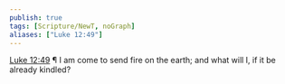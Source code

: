 ```yaml
---
publish: true
tags: [Scripture/NewT, noGraph]
aliases: ["Luke 12:49"]
---
```

[Luke 12:49](https://churchofjesuschrist.org/study/scriptures/nt/luke/12?lang=eng&id=p49#p49) ¶ I am come to send fire on the earth; and what will I, if it be already kindled?

